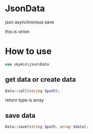 # JsonData
json asynchronous save

this is virion
# How to use
```php
use skymin\json\Data
```
## get data or create data
```php
Data::call(string $path);
```
return type is array
## save data
```php
Data::save(string $path, array $data);
```
